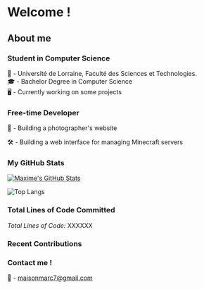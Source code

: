 # Welcome !

## About me

### Student in Computer Science

🏫 - Université de Lorraine, Faculté des Sciences et Technologies.<br/>
🎓 - Bachelor Degree in Computer Science<br/>
🖥️ - Currently working on some projects<br/>

### Free-time Developer

📸 - Building a photographer's website

🛠️ - Building a web interface for managing Minecraft servers

### My GitHub Stats


[![Maxime's GitHub Stats]([https://vercel.com/maximelegos-projects/vercel-readme-stats/api?username=Maximelego&show_icons=true&count_private=true&include_all_commits=true)](https://vercel-readme-stats-cwwv9y867-maximelegos-projects.vercel.app)

![Top Langs](https://github-readme-stats.vercel.app/api/top-langs/?username=Maximelego&layout=compact&count_private=true)

### Total Lines of Code Committed

*Total Lines of Code:* XXXXXX

### Recent Contributions

<!--START_SECTION:activity-->
<!--END_SECTION:activity-->

### Contact me !

📨 - maisonmarc7@gmail.com
